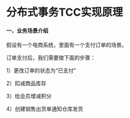 # 分布式事务TCC实现原理
#### 一、业务场景介绍
假设有一个电商系统，里面有一个支付订单的场景。

订单支付后，我们需要做下面的步骤：

1）更改订单的状态为“已支付” 

2）扣减商品库存

3）给会员增减积分

4）创建销售出货单通知仓库发货


